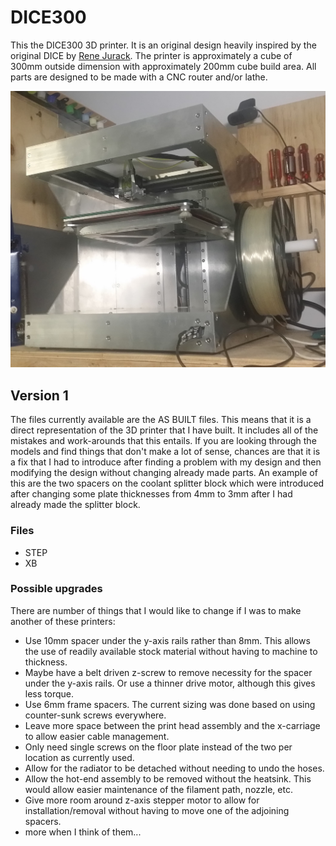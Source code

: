 # DICE300

This the DICE300 3D printer. It is an original design heavily inspired by the original DICE by [Rene Jurack](http://well-engineered.net). The printer is approximately a cube of 300mm outside dimension with approximately 200mm cube build area. All parts are designed to be made with a CNC router and/or lathe.

![DICE300 iso view](/photos/in_use.jpg?raw=true)

## Version 1

The files currently available are the AS BUILT files. This means that it is a direct representation of the 3D printer that I have built. It includes all of the mistakes and work-arounds that this entails. If you are looking through the models and find things that don't make a lot of sense, chances are that it is a fix that I had to introduce after finding a problem with my design and then modifying the design without changing already made parts. An example of this are the two spacers on the coolant splitter block which were introduced after changing some plate thicknesses from 4mm to 3mm after I had already made the splitter block.

### Files

* STEP
* XB

### Possible upgrades

There are number of things that I would like to change if I was to make another of these printers:

* Use 10mm spacer under the y-axis rails rather than 8mm. This allows the use of readily available stock material without having to machine to thickness.
* Maybe have a belt driven z-screw to remove necessity for the spacer under the y-axis rails. Or use a thinner drive motor, although this gives less torque.
* Use 6mm frame spacers. The current sizing was done based on using counter-sunk screws everywhere.
* Leave more space between the print head assembly and the x-carriage to allow easier cable management.
* Only need single screws on the floor plate instead of the two per location as currently used.
* Allow for the radiator to be detached without needing to undo the hoses.
* Allow the hot-end assembly to be removed without the heatsink. This would allow easier maintenance of the filament path, nozzle, etc.
* Give more room around z-axis stepper motor to allow for installation/removal without having to move one of the adjoining spacers.
* more when I think of them...




